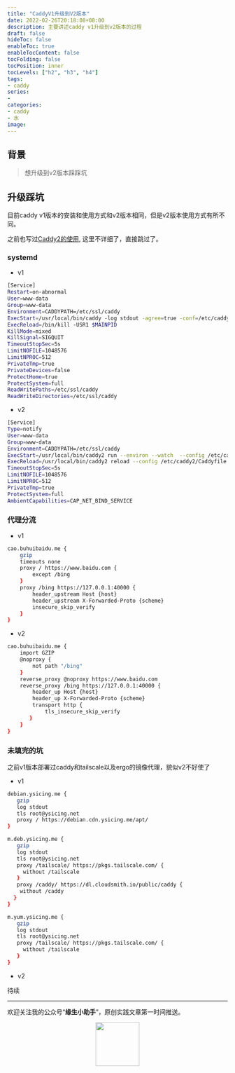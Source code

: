 ```yaml
---
title: "CaddyV1升级到V2版本"
date: 2022-02-26T20:18:08+08:00
description: 主要讲述caddy v1升级到v2版本的过程
draft: false
hideToc: false
enableToc: true
enableTocContent: false
tocFolding: false
tocPosition: inner
tocLevels: ["h2", "h3", "h4"]
tags:
- caddy
series:
-
categories:
- caddy
- 水
image:
---
```


## 背景

> 想升级到v2版本踩踩坑

## 升级踩坑

目前caddy v1版本的安装和使用方式和v2版本相同，但是v2版本使用方式有所不同。

之前也写过[Caddy2的使用](/posts/caddy2/), 这里不详细了，直接跳过了。

### systemd

- v1

```bash
[Service]
Restart=on-abnormal
User=www-data
Group=www-data
Environment=CADDYPATH=/etc/ssl/caddy
ExecStart=/usr/local/bin/caddy -log stdout -agree=true -conf=/etc/caddy/Caddyfile -root=/var/tmp
ExecReload=/bin/kill -USR1 $MAINPID
KillMode=mixed
KillSignal=SIGQUIT
TimeoutStopSec=5s
LimitNOFILE=1048576
LimitNPROC=512
PrivateTmp=true
PrivateDevices=false
ProtectHome=true
ProtectSystem=full
ReadWritePaths=/etc/ssl/caddy
ReadWriteDirectories=/etc/ssl/caddy
```

- v2

```bash
[Service]
Type=notify
User=www-data
Group=www-data
Environment=CADDYPATH=/etc/ssl/caddy
ExecStart=/usr/local/bin/caddy2 run --environ --watch  --config /etc/caddy2/Caddyfile
ExecReload=/usr/local/bin/caddy2 reload --config /etc/caddy2/Caddyfile
TimeoutStopSec=5s
LimitNOFILE=1048576
LimitNPROC=512
PrivateTmp=true
ProtectSystem=full
AmbientCapabilities=CAP_NET_BIND_SERVICE
```

### 代理分流

- v1

```bash
cao.buhuibaidu.me {
    gzip
    timeouts none
    proxy / https://www.baidu.com {
        except /bing
    }
    proxy /bing https://127.0.0.1:40000 {
        header_upstream Host {host}
        header_upstream X-Forwarded-Proto {scheme}
        insecure_skip_verify
    }
}
```

- v2

```bash
cao.buhuibaidu.me {
    import GZIP
    @noproxy {
        not path "/bing"
    }
    reverse_proxy @noproxy https://www.baidu.com
    reverse_proxy /bing https://127.0.0.1:40000 {
        header_up Host {host}
        header_up X-Forwarded-Proto {scheme}
        transport http {
            tls_insecure_skip_verify
       }
    }
}
```

### 未填完的坑

之前v1版本部署过caddy和tailscale以及ergo的镜像代理，貌似v2不好使了

- v1

```bash
debian.ysicing.me {
   gzip
   log stdout
   tls root@ysicing.net
   proxy / https://debian.cdn.ysicing.me/apt/
}

m.deb.ysicing.me {
   gzip
   log stdout
   tls root@ysicing.net
   proxy /tailscale/ https://pkgs.tailscale.com/ {
     without /tailscale
   }
   proxy /caddy/ https://dl.cloudsmith.io/public/caddy {
    without /caddy
  }
}

m.yum.ysicing.me {
   gzip
   log stdout
   tls root@ysicing.net
   proxy /tailscale/ https://pkgs.tailscale.com/ {
     without /tailscale
   }
}
```

- v2

待续

---

欢迎关注我的公众号“**缘生小助手**”，原创实践文章第一时间推送。

<center>
    <img src="https://gitee.com/godu/blogimage/raw/master/wechat/wx_qrcode.jpg" style="width: 100px;">
</center>
